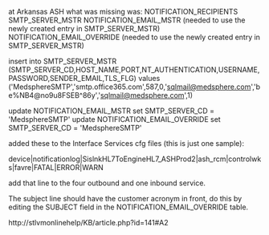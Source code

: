 
at Arkansas ASH what was missing was:
NOTIFICATION_RECIPIENTS
SMTP_SERVER_MSTR
NOTIFICATION_EMAIL_MSTR (needed to use the newly created entry in SMTP_SERVER_MSTR)
NOTIFICATION_EMAIL_OVERRIDE (needed to use the newly created entry in SMTP_SERVER_MSTR)


insert into SMTP_SERVER_MSTR (SMTP_SERVER_CD,HOST_NAME,PORT,NT_AUTHENTICATION,USERNAME,PASSWORD,SENDER_EMAIL,TLS_FLG)
values ('MedsphereSMTP','smtp.office365.com',587,0,'sqlmail@medsphere.com','be%NB4@no9u8FSEB^86y','sqlmail@medsphere.com',1)

update NOTIFICATION_EMAIL_MSTR set SMTP_SERVER_CD = 'MedsphereSMTP'
update NOTIFICATION_EMAIL_OVERRIDE set SMTP_SERVER_CD = 'MedsphereSMTP'


added these to the Interface Services cfg files (this is just one sample):

device|notificationlog|SislnkHL7ToEngineHL7_ASHProd2|ash_rcm|controlwks|favre|FATAL|ERROR|WARN

add that line to the four outbound and one inbound service.

The subject line should have the customer acronym in front, do this by editing the SUBJECT field in the NOTIFICATION_EMAIL_OVERRIDE table.

http://stlvmonlinehelp/KB/article.php?id=141#A2
